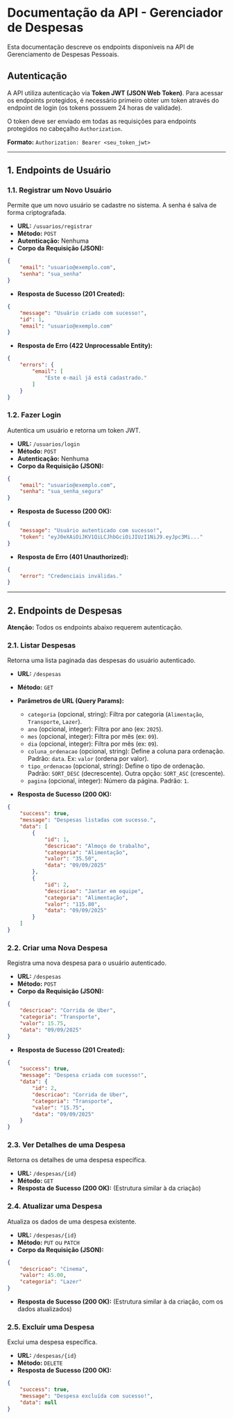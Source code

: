 # Documentação da API - Gerenciador de Despesas

Esta documentação descreve os endpoints disponíveis na API de Gerenciamento de Despesas Pessoais.

## Autenticação

A API utiliza autenticação via **Token JWT (JSON Web Token)**. Para acessar os endpoints protegidos, é necessário primeiro obter um token através do endpoint de login (os tokens possuem 24 horas de validade).

O token deve ser enviado em todas as requisições para endpoints protegidos no cabeçalho `Authorization`.

**Formato:** `Authorization: Bearer <seu_token_jwt>`

---

## 1. Endpoints de Usuário

### 1.1. Registrar um Novo Usuário

Permite que um novo usuário se cadastre no sistema. A senha é salva de forma criptografada.

- **URL:** `/usuarios/registrar`
- **Método:** `POST`
- **Autenticação:** Nenhuma
- **Corpo da Requisição (JSON):**

```json
{
    "email": "usuario@exemplo.com",
    "senha": "sua_senha"
}
```

- **Resposta de Sucesso (201 Created):**

```json
{
    "message": "Usuário criado com sucesso!",
    "id": 1,
    "email": "usuario@exemplo.com"
}
```

- **Resposta de Erro (422 Unprocessable Entity):**

```json
{
    "errors": {
        "email": [
            "Este e-mail já está cadastrado."
        ]
    }
}
```

### 1.2. Fazer Login

Autentica um usuário e retorna um token JWT.

- **URL:** `/usuarios/login`
- **Método:** `POST`
- **Autenticação:** Nenhuma
- **Corpo da Requisição (JSON):**

```json
{
    "email": "usuario@exemplo.com",
    "senha": "sua_senha_segura"
}
```

- **Resposta de Sucesso (200 OK):**

```json
{
    "message": "Usuário autenticado com sucesso!",
    "token": "eyJ0eXAiOiJKV1QiLCJhbGciOiJIUzI1NiJ9.eyJpc3Mi..."
}
```

- **Resposta de Erro (401 Unauthorized):**

```json
{
    "error": "Credenciais inválidas."
}
```

---

## 2. Endpoints de Despesas

**Atenção:** Todos os endpoints abaixo requerem autenticação.

### 2.1. Listar Despesas

Retorna uma lista paginada das despesas do usuário autenticado.

- **URL:** `/despesas`
- **Método:** `GET`
- **Parâmetros de URL (Query Params):**
    - `categoria` (opcional, string): Filtra por categoria (`Alimentação`, `Transporte`, `Lazer`).
    - `ano` (opcional, integer): Filtra por ano (ex: `2025`).
    - `mes` (opcional, integer): Filtra por mês (ex: `09`).
    - `dia` (opcional, integer): Filtra por mês (ex: `09`).
    - `coluna_ordenacao` (opcional, string): Define a coluna para ordenação. Padrão: `data`. Ex: `valor` (ordena por valor).
    - `tipo_ordenacao` (opcional, string): Define o tipo de ordenação. Padrão: `SORT_DESC` (decrescente). Outra opção: `SORT_ASC` (crescente).
    - `pagina` (opcional, integer): Número da página. Padrão: `1`.

- **Resposta de Sucesso (200 OK):**

```json
{
    "success": true,
    "message": "Despesas listadas com sucesso.",
    "data": [
        {
            "id": 1,
            "descricao": "Almoço de trabalho",
            "categoria": "Alimentação",
            "valor": "35.50",
            "data": "09/09/2025"
        },
        {
            "id": 2,
            "descricao": "Jantar em equipe",
            "categoria": "Alimentação",
            "valor": "115.80",
            "data": "09/09/2025"
        }
    ]
}
```

### 2.2. Criar uma Nova Despesa

Registra uma nova despesa para o usuário autenticado.

- **URL:** `/despesas`
- **Método:** `POST`
- **Corpo da Requisição (JSON):**

```json
{
    "descricao": "Corrida de Uber",
    "categoria": "Transporte",
    "valor": 15.75,
    "data": "09/09/2025"
}
```
- **Resposta de Sucesso (201 Created):**

```json
{
    "success": true,
    "message": "Despesa criada com sucesso!",
    "data": {
        "id": 2,
        "descricao": "Corrida de Uber",
        "categoria": "Transporte",
        "valor": "15.75",
        "data": "09/09/2025"
    }
}
```

### 2.3. Ver Detalhes de uma Despesa

Retorna os detalhes de uma despesa específica.

- **URL:** `/despesas/{id}`
- **Método:** `GET`
- **Resposta de Sucesso (200 OK):** (Estrutura similar à da criação)

### 2.4. Atualizar uma Despesa

Atualiza os dados de uma despesa existente.

- **URL:** `/despesas/{id}`
- **Método:** `PUT` ou `PATCH`
- **Corpo da Requisição (JSON):**

```json
{
    "descricao": "Cinema",
    "valor": 45.00,
    "categoria": "Lazer"
}
```
- **Resposta de Sucesso (200 OK):** (Estrutura similar à da criação, com os dados atualizados)

### 2.5. Excluir uma Despesa

Exclui uma despesa específica.

- **URL:** `/despesas/{id}`
- **Método:** `DELETE`
- **Resposta de Sucesso (200 OK):**

```json
{
    "success": true,
    "message": "Despesa excluída com sucesso!",
    "data": null
}
```